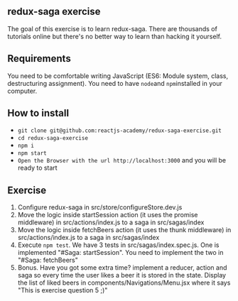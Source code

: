 ## redux-saga exercise

The goal of this exercise is to learn redux-saga. There are thousands of tutorials online but there's no better way to learn than hacking it yourself.

## Requirements
You need to be comfortable writing JavaScript (ES6: Module system, class, destructuring assignment).
You need to have `node`and `npm`installed in your computer.

## How to install

- `git clone git@github.com:reactjs-academy/redux-saga-exercise.git`
- `cd redux-saga-exercise`
- `npm i`
- `npm start`
- `Open the Browser with the url http://localhost:3000` and you will be ready to start


## Exercise

1. Configure redux-saga in src/store/configureStore.dev.js
2. Move the logic inside startSession action (it uses the promise middleware) in src/actions/index.js to a saga in src/sagas/index
3. Move the logic inside fetchBeers action (it uses the thunk middleware) in src/actions/index.js to a saga in src/sagas/index
4. Execute `npm test`. We have 3 tests in src/sagas/index.spec.js. One is implemented "#Saga: startSession". You need to implement the two in "#Saga: fetchBeers"
5. Bonus. Have you got some extra time? implement a reducer, action and saga so every time the user likes a beer it is stored in the state. Display the list of liked beers in components/Navigations/Menu.jsx where it says "This is exercise question 5 ;)"
